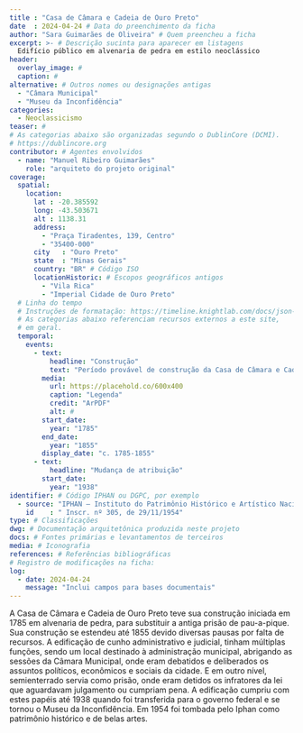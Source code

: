 ```yaml
---
title : "Casa de Câmara e Cadeia de Ouro Preto"
date  : 2024-04-24 # Data do preenchimento da ficha
author: "Sara Guimarães de Oliveira" # Quem preencheu a ficha
excerpt: >- # Descrição sucinta para aparecer em listagens
  Edifício público em alvenaria de pedra em estilo neoclássico
header:
  overlay_image: #
  caption: #
alternative: # Outros nomes ou designações antigas
  - "Câmara Municipal"
  - "Museu da Inconfidência"
categories:
  - Neoclassicismo
teaser: #
# As categorias abaixo são organizadas segundo o DublinCore (DCMI).
# https://dublincore.org
contributor: # Agentes envolvidos
  - name: "Manuel Ribeiro Guimarães"
    role: "arquiteto do projeto original"
coverage:
  spatial:
    location:
      lat : -20.385592
      long: -43.503671
      alt : 1138.31 
      address:
        - "Praça Tiradentes, 139, Centro"
        - "35400-000"
      city   : "Ouro Preto"
      state  : "Minas Gerais"
      country: "BR" # Código ISO
      locationHistoric: # Escopos geográficos antigos
        - "Vila Rica"
        - "Imperial Cidade de Ouro Preto"
  # Linha do tempo
  # Instruções de formatação: https://timeline.knightlab.com/docs/json-format.html
  # As categorias abaixo referenciam recursos externos a este site,
  # em geral.
  temporal:
    events:
      - text:
          headline: "Construção"
          text: "Período provável de construção da Casa de Câmara e Cadeia de Ouro Preto"
        media:
          url: https://placehold.co/600x400
          caption: "Legenda"
          credit: "ArPDF"
          alt: #
        start_date:
          year: "1785"
        end_date:
          year: "1855"
        display_date: "c. 1785-1855"
      - text:
          headline: "Mudança de atribuição"
        start_date:
          year: "1938"
identifier: # Código IPHAN ou DGPC, por exemplo
  - source: "IPHAN – Instituto do Patrimônio Histórico e Artístico Nacional"
    id    : " Inscr. nº 305, de 29/11/1954"
type: # Classificações
dwg: # Documentação arquitetônica produzida neste projeto
docs: # Fontes primárias e levantamentos de terceiros
media: # Iconografia
references: # Referências bibliográficas
# Registro de modificações na ficha:
log:
  - date: 2024-04-24
    message: "Inclui campos para bases documentais"
---
```


A Casa de Câmara e Cadeia de Ouro Preto teve sua construção iniciada em 1785 em alvenaria de pedra, para substituir a antiga prisão de pau-a-pique. Sua construção se estendeu até 1855 devido diversas pausas por falta de recursos. A edificação de cunho administrativo e judicial, tinham múltiplas funções, sendo um local destinado à administração municipal, abrigando as sessões da Câmara Municipal, onde eram debatidos e deliberados os assuntos políticos, econômicos e sociais da cidade. E em outro nível, semienterrado servia como prisão, onde eram detidos os infratores da lei que aguardavam julgamento ou cumpriam pena. A edificação cumpriu com estes papéis até 1938 quando foi transferida para o governo federal e se tornou o Museu da Inconfidência. Em 1954 foi tombada pelo Iphan como patrimônio histórico e de belas artes.
